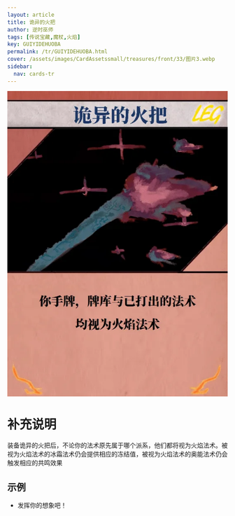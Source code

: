```yaml
---
layout: article
title: 诡异的火把
author: 逆时巫师
tags: [传说宝藏,魔杖,火焰]
key: GUIYIDEHUOBA
permalink: /tr/GUIYIDEHUOBA.html
cover: /assets/images/CardAssetssmall/treasures/front/33/图片3.webp
sidebar:
  nav: cards-tr
---
```

![](/assets/images/CardAssets/treasures/front/33/图片3.webp)

# 补充说明
装备诡异的火把后，不论你的法术原先属于哪个派系，他们都将视为火焰法术。被视为火焰法术的冰霜法术仍会提供相应的冻结值，被视为火焰法术的奥能法术仍会触发相应的共鸣效果
## 示例
* 发挥你的想象吧！